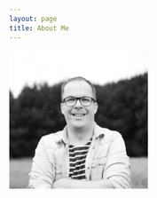```yaml
---
layout: page
title: About Me
---
```


<img height="250px" width="250px" src="/public/niels-zw.png"/>
